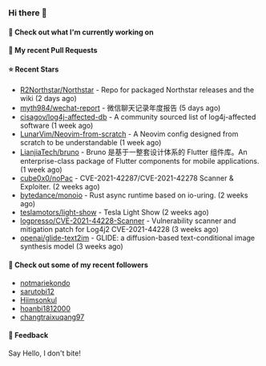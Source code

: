 ### Hi there 👋

#### 👷 Check out what I'm currently working on

#### 🔨 My recent Pull Requests


#### ⭐ Recent Stars

- [R2Northstar/Northstar](https://github.com/R2Northstar/Northstar) - Repo for packaged Northstar releases and the wiki (2 days ago)
- [myth984/wechat-report](https://github.com/myth984/wechat-report) - 微信聊天记录年度报告 (5 days ago)
- [cisagov/log4j-affected-db](https://github.com/cisagov/log4j-affected-db) - A community sourced list of log4j-affected software (1 week ago)
- [LunarVim/Neovim-from-scratch](https://github.com/LunarVim/Neovim-from-scratch) - A Neovim config designed from scratch to be understandable (1 week ago)
- [LianjiaTech/bruno](https://github.com/LianjiaTech/bruno) - Bruno 是基于一整套设计体系的 Flutter 组件库。An enterprise-class package of Flutter components for mobile applications. (1 week ago)
- [cube0x0/noPac](https://github.com/cube0x0/noPac) - CVE-2021-42287/CVE-2021-42278 Scanner &amp; Exploiter. (2 weeks ago)
- [bytedance/monoio](https://github.com/bytedance/monoio) - Rust async runtime based on io-uring. (2 weeks ago)
- [teslamotors/light-show](https://github.com/teslamotors/light-show) - Tesla Light Show (2 weeks ago)
- [logpresso/CVE-2021-44228-Scanner](https://github.com/logpresso/CVE-2021-44228-Scanner) - Vulnerability scanner and mitigation patch for Log4j2 CVE-2021-44228 (3 weeks ago)
- [openai/glide-text2im](https://github.com/openai/glide-text2im) - GLIDE: a diffusion-based text-conditional image synthesis model (3 weeks ago)

#### 👯 Check out some of my recent followers

- [notmariekondo](https://github.com/notmariekondo)
- [sarutobi12](https://github.com/sarutobi12)
- [Hiimsonkul](https://github.com/Hiimsonkul)
- [hoanbi1812000](https://github.com/hoanbi1812000)
- [changtraixuqang97](https://github.com/changtraixuqang97)

#### 💬 Feedback

Say Hello, I don't bite!